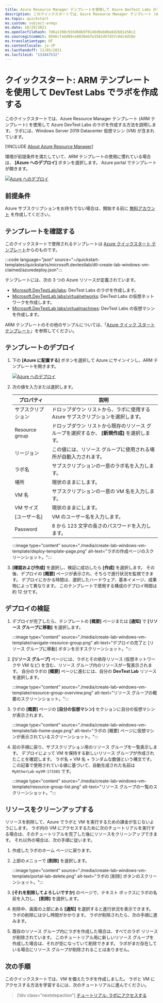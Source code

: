 ```yaml
---
title: Azure Resource Manager テンプレートを使用して Azure DevTest Labs のラボを作成する
description: このクイックスタートでは、Azure Resource Manager テンプレート (ARM テンプレート) を使用して Azure DevTest Labs のラボを作成します。 ラボの管理者は、ラボを設定し、ラボに VM を作成して、ポリシーを構成します。
ms.topic: quickstart
ms.custom: subject-armqs
ms.date: 10/29/2021
ms.openlocfilehash: 7d6a1390c935d68b978146d9eb06e8d2681e50c2
ms.sourcegitcommit: 8946cfadd89ce8830ebfe358145fd37c0dc4d10e
ms.translationtype: HT
ms.contentlocale: ja-JP
ms.lasthandoff: 11/05/2021
ms.locfileid: "131847532"
---
```

# <a name="quickstart-use-an-arm-template-to-create-a-lab-in-devtest-labs"></a>クイックスタート: ARM テンプレートを使用して DevTest Labs でラボを作成する

このクイックスタートでは、Azure Resource Manager テンプレート (ARM テンプレート) を使用して Azure DevTest Labs のラボを作成する方法を説明します。 ラボには、Windows Server 2019 Datacenter 仮想マシン (VM) が含まれています。

[!INCLUDE [About Azure Resource Manager](../../includes/resource-manager-quickstart-introduction.md)]

環境が前提条件を満たしていて、ARM テンプレートの使用に慣れている場合は、 **[Azure へのデプロイ]** ボタンを選択します。 Azure portal でテンプレートが開きます。

[![Azure へのデプロイ](../media/template-deployments/deploy-to-azure.svg)](https://portal.azure.com/#create/Microsoft.Template/uri/https%3A%2F%2Fraw.githubusercontent.com%2FAzure%2Fazure-quickstart-templates%2Fmaster%2Fquickstarts%2Fmicrosoft.devtestlab%2Fdtl-create-lab-windows-vm-claimed%2Fazuredeploy.json)

## <a name="prerequisites"></a>前提条件

Azure サブスクリプションをお持ちでない場合は、開始する前に [無料アカウント](https://azure.microsoft.com/free/?WT.mc_id=A261C142F) を作成してください。

## <a name="review-the-template"></a>テンプレートを確認する

このクイックスタートで使用されるテンプレートは [Azure クイックスタート テンプレート](https://azure.microsoft.com/resources/templates/?resourceType=Microsoft.Devtestlab)からのものです。

:::code language="json" source="~/quickstart-templates/quickstarts/microsoft.devtestlab/dtl-create-lab-windows-vm-claimed/azuredeploy.json":::

テンプレートには、次の 3 つの Azure リソースが定義されています。

- [Microsoft.DevTestLab/labs](/azure/templates/microsoft.devtestlab/labs): DevTest Labs のラボを作成します。
- [Microsoft.DevTestLab labs/virtualnetworks](/azure/templates/microsoft.devtestlab/labs/virtualnetworks): DevTest Labs の仮想ネットワークを作成します。
- [Microsoft.DevTestLab labs/virtualmachines](/azure/templates/microsoft.devtestlab/labs/virtualmachines): DevTest Labs の仮想マシンを作成します。

ARM テンプレートのその他のサンプルについては、「[Azure クイック スタート テンプレート](https://azure.microsoft.com/resources/templates/?resourceType=Microsoft.Devtestlab)」を参照してください。

## <a name="deploy-the-template"></a>テンプレートのデプロイ

1. 下の **[Azure に配置する]** ボタンを選択して Azure にサインインし、ARM テンプレートを開きます。

   [![Azure へのデプロイ](../media/template-deployments/deploy-to-azure.svg)](https://portal.azure.com/#create/Microsoft.Template/uri/https%3A%2F%2Fraw.githubusercontent.com%2FAzure%2Fazure-quickstart-templates%2Fmaster%2Fquickstarts%2Fmicrosoft.devtestlab%2Fdtl-create-lab-windows-vm-claimed%2Fazuredeploy.json)

1. 次の値を入力または選択します。

    |プロパティ | 説明 |
    |---|---|
    |サブスクリプション| ドロップダウン リストから、ラボに使用する Azure サブスクリプションを選択します。|
    |Resource group| ドロップダウン リストから既存のリソース グループを選択するか、 **[新規作成]** を選択します。|
    |リージョン | この値には、リソース グループに使用される場所が自動入力されます。|
    |ラボ名| サブスクリプションの一意のラボ名を入力します。|
    |場所| 現状のままにします。 |
    |VM 名| サブスクリプションの一意の VM 名を入力します。|
    |VM サイズ | 現状のままにします。 |
    |[ユーザー名] | VM のユーザー名を入力します。|
    |Password| 8 から 123 文字の長さのパスワードを入力します。|

   :::image type="content" source="./media/create-lab-windows-vm-template/deploy-template-page.png" alt-text="ラボの作成ページのスクリーンショット。":::

1. **[確認および作成]** を選択し、検証に成功したら **[作成]** を選択します。 その後、デプロイの **[概要]** ページが表示され、そちらで進行状況を監視できます。 デプロイにかかる時間は、選択したハードウェア、基本イメージ、成果物によって異なります。 このテンプレートで使用する構成のデプロイ時間は約 12 分です。

## <a name="validate-the-deployment"></a>デプロイの検証

1. デプロイが完了したら、テンプレートの **[概要]** ページまたは **[通知]** で **[リソース グループに移動]** を選択します。

   :::image type="content" source="./media/create-lab-windows-vm-template/navigate-resource-group.png" alt-text="デプロイの完了と [リソース グループに移動] ボタンを示すスクリーンショット。":::

1. **[リソース グループ]** ページには、ラボとその依存リソース (仮想ネットワークや VM など) を含む、リソース グループ内のリソースが一覧表示されます。 自分のラボの **[概要]** ページに進むには、自分の **DevTest Lab** リソースを選択します。

   :::image type="content" source="./media/create-lab-windows-vm-template/resource-group-overview.png" alt-text="リソース グループの概要のスクリーンショット。":::

1. ラボの **[概要]** ページの **[自分の仮想マシン]** セクションに自分の仮想マシンが表示されます。

   :::image type="content" source="./media/create-lab-windows-vm-template/lab-home-page.png" alt-text="ラボの [概要] ページに仮想マシンが表示されているスクリーンショット。":::

1. 前の手順に戻り、サブスクリプション用のリソース グループを一覧表示します。 デプロイによって VM を保持する新しいリソース グループが作成されたことを確認します。 ラボ名 + VM 名 + ランダムな数値という構文です。 この記事で使用されている値に基づいて、自動生成された名前は `MyOtherLab-myVM-173385` です。

   :::image type="content" source="./media/create-lab-windows-vm-template/resource-group-list.png" alt-text="リソース グループの一覧のスクリーンショット。":::

## <a name="clean-up-resources"></a>リソースをクリーンアップする

リソースを削除して、Azure でラボと VM を実行するための課金が生じないようにします。 ラボ内の VM にアクセスするために次のチュートリアルを実行する場合は、そのチュートリアルを完了した後にリソースをクリーンアップできます。 それ以外の場合は、次の手順に従います。 

1. 作成したラボのホーム ページに戻ります。

1. 上部のメニューで **[削除]** を選択します。

   :::image type="content" source="./media/create-lab-windows-vm-template/portal-lab-delete.png" alt-text="ラボの [削除] ボタンのスクリーンショット。":::

1. **[それを削除してよろしいですか]** のページで、テキスト ボックスにラボの名前を入力し、 **[削除]** を選択します。

1. 削除中、画面の上部にある **[通知]** を選択すると進行状況を表示できます。 ラボの削除には少し時間がかかります。 ラボが削除されたら、次の手順に進みます。

1. 既存のリソース グループ内にラボを作成した場合は、すべてのラボ リソースが削除されています。 このチュートリアル用に新しいリソース グループを作成した場合は、それが空になっていて削除できます。 ラボがまだ存在している場合にリソース グループが削除されることはありません。

## <a name="next-steps"></a>次の手順
このクイックスタートでは、VM を備えたラボを作成しました。 ラボと VM にアクセスする方法を学習するには、次のチュートリアルに進んでください。

> [!div class="nextstepaction"]
> [チュートリアル: ラボにアクセスする](tutorial-use-custom-lab.md)
